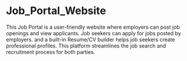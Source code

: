 # Job_Portal_Website

This Job Portal is a user-friendly website where employers can post job openings and view applicants. Job seekers can apply for jobs posted by employers. and a built-in Resume/CV builder helps job seekers create professional profiles. This platform streamlines the job search and recruitment process for both parties.
